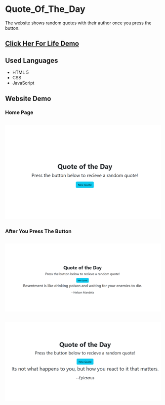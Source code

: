 # Quote_Of_The_Day
The website shows random quotes with their author once you press the button.
## [Click Her For Life Demo](https://shroukelshahawy.github.io/Quote_Of_The_Day/)
## **Used Languages**
- HTML 5
- CSS
- JavaScript
## **Website Demo**
### **Home Page**
![](./img/00.png)
--- 
### **After You Press The Button**
![](./img/01.png)
--- 
![](./img/02.png)
--- 
